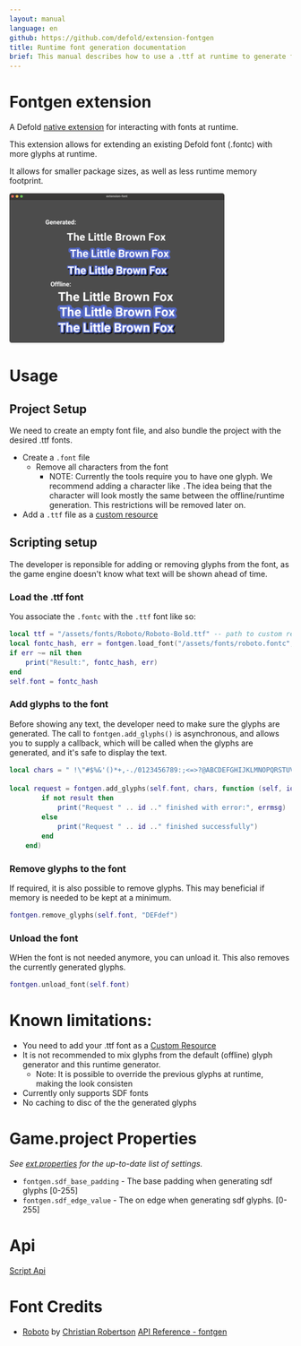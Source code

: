 ```yaml
---
layout: manual
language: en
github: https://github.com/defold/extension-fontgen
title: Runtime font generation documentation
brief: This manual describes how to use a .ttf at runtime to generate font data
---
```


# Fontgen extension

A Defold [native extension](https://defold.com/manuals/extensions/) for interacting with fonts at runtime.

This extension allows for extending an existing Defold font (.fontc) with more glyphs at runtime.

It allows for smaller package sizes, as well as less runtime memory footprint.

![](./example_small.png)


# Usage

## Project Setup

We need to create an empty font file, and also bundle the project with the desired .ttf fonts.

* Create a `.font` file
    * Remove all characters from the font
        * NOTE: Currently the tools require you to have one glyph. We recommend adding a character like `.`The idea being that the character will look mostly the same between the offline/runtime generation. This restrictions will be removed later on.
* Add a `.ttf` file as a [custom resource](https://defold.com/manuals/project-settings/#custom-resources)

## Scripting setup

The developer is reponsible for adding or removing glyphs from the font, as the game engine doesn't know what text will be shown ahead of time.

### Load the .ttf font

You associate the `.fontc` with the `.ttf` font like so:
```lua
local ttf = "/assets/fonts/Roboto/Roboto-Bold.ttf" -- path to custom resource
local fontc_hash, err = fontgen.load_font("/assets/fonts/roboto.fontc", ttf)
if err ~= nil then
    print("Result:", fontc_hash, err)
end
self.font = fontc_hash
```

### Add glyphs to the font

Before showing any text, the developer need to make sure the glyphs are generated.
The call to `fontgen.add_glyphs()` is asynchronous, and allows you to supply a callback, which will be called when the glyphs are generated, and it's safe to display the text.

```lua
local chars = " !\"#$%&'()*+,-./0123456789:;<=>?@ABCDEFGHIJKLMNOPQRSTUVWXYZ[\\]^_`abcdefghijklmnopqrstuvwxyz{|}~"

local request = fontgen.add_glyphs(self.font, chars, function (self, id, result, errmsg)
        if not result then
            print("Request " .. id .." finished with error:", errmsg)
        else
            print("Request " .. id .." finished successfully")
        end
    end)
```

### Remove glyphs to the font

If required, it is also possible to remove glyphs. This may beneficial if memory is needed to be kept at a minimum.

```lua
fontgen.remove_glyphs(self.font, "DEFdef")
```

### Unload the font

WHen the font is not needed anymore, you can unload it.
This also removes the currently generated glyphs.

```lua
fontgen.unload_font(self.font)
```


# Known limitations:

* You need to add your .ttf font as a [Custom Resource](https://defold.com/manuals/project-settings/#custom-resources)
* It is not recommended to mix glyphs from the default (offline) glyph generator and this runtime generator.
    * Note: It is possible to override the previous glyphs at runtime, making the look consisten
* Currently only supports SDF fonts
* No caching to disc of the the generated glyphs


# Game.project Properties

_See [ext.properties](http://github.com/defold/extension-fontgen/fontgen/ext.properties) for the up-to-date list of settings._

* `fontgen.sdf_base_padding` - The base padding when generating sdf glyphs [0-255]
* `fontgen.sdf_edge_value` - The on edge when generating sdf glyphs. [0-255]

# Api

[Script Api](https://defold.com/extension-fontgen/fontgen_api/)


# Font Credits

* [Roboto](https://fonts.google.com/specimen/Roboto) by [Christian Robertson](https://fonts.google.com/?query=Christian+Robertson)
[API Reference - fontgen](/extension-fontgen/fontgen_api)
